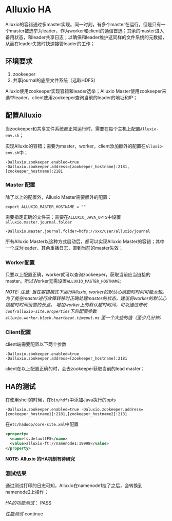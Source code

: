 # Alluxio HA

Alluxio的容错通过多master实现。同一时刻，有多个master在运行，但是只有一个master被选举为leader，作为worker和client的通信首选；其余的master进入备用状态，和leader共享日志；以确保和leader维护这同样的文件系统的元数据，从而在leader失效时快速接管leader的工作；

## 环境要求

1. zookeeper
2. 共享journal的底层文件系统（选取HDFS）

Alluxio使用zookeeper实现容错和leader选举；Alluxio Master使用zookeeper来选举leader，client使用zookeeper查询当前的leader的地址和IP；

## 配置Alluxio

当zookeeper和共享文件系统都正常运行时，需要在每个主机上配置`Alluxio-env.sh`；

实现Alluxio的容错；需要为master，worker，client添加额外的配置在`Alluxio-env.sh`中；

```
-Dalluxio.zookeeper.enabled=true
-Dalluxio.zookeeper.address=[zookeeper_hostname]:2181, [zookeeper_hostname]:2181
```

### Master 配置

除了以上的配置外，Alluxio Master需要额外的配置：

```Shell
export ALLUXIO_MASTER_HOSTNAME = ""
```

需要指定正确的文件夹；需要在`ALLUXIO_JAVA_OPTS`中设置`alluxio.master.journal.folder`

```shell
-Dalluxio.master.journal.folder=hdfs://xxx/user/alluxio/journal
```

所有Alluxio Master以这种方式启动后，都可以实现Alluxio Master的容错；其中一个成为leader，其余重播日志，直到当前的master失效；

### Worker配置

只要以上配置正确，worker就可以查询zookeeper，获取当前应当链接的master。所以Worker无需设置`ALLUXIO_MASTER_HOSTNAME`;

*NOTE: 注意: 当在容错模式下运行Alluxio, worker的默认心跳超时时间可能太短。 为了能在master进行故障转移时正确处理master的状态，建议将worker的默认心跳超时时间设置的长点。 增加worker上的默认超时时间，可以通过修改`conf/alluxio-site.properties`下的配置参数 `alluxio.worker.block.heartbeat.timeout.ms` 至一个大些的值（至少几分钟）*

### Client配置

client端需要配置以下两个参数

```
-Dalluxio.zookeeper.enabled=true
-Dalluxio.zookeeper.address=[zookeeper_hostname]:2181
```

client在以上配置正确的时，会去zookeeper获取当前的lead master；

## HA的测试

在使用shell的时候，在`bin/hdfs`中添加Java执行的opts

```shell
-Dalluxio.zookeeper.enabled=true -Daluxio.zookeeper.address=[zookeeper_hostname1]:2181,[zookeeper_hostname2]:2181
```

在`etc/hadoop/core-site.xml`中配置

```xml
<property>
  <name>fs.defaultFS</name>
  <value>alluxio-ft://namenode1:19998</value>
</property>
```

**NOTE: Alluxio 的HA机制有待研究**

### 测试结果

通过测试打印的日志可知，Alluxio在namenode1挂了之后，会转换到namenode2上操作；

*HA的功能测试*： PASS

*性能测试* continue

 